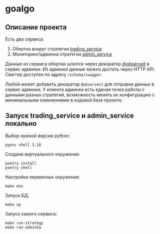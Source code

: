 # goalgo

## Описание проекта

Есть два сервиса:

1. Обертка вокруг стратегии [trading_service](https://github.com/cut4cut/goalgo/tree/main/trading_service)
2. Мониторинг/админка стратегии [admin_service](https://github.com/cut4cut/goalgo/tree/main/admin_service)

Данные из сервиса обертки шлются через декоратор [@observeit](https://github.com/cut4cut/goalgo/blob/main/trading_service/pkg/observer.py#L39) в сервис админки. Из админки данные можно достать через HTTP API. Сваггер доступен по адресу `/schema/swagger`.

Любой может добавить декоратор `@observeit` для отправки данных в сервиc админки. У клиента админки есть единая точка работы с данными разных стратегий, вохможность менять их конфигурацию с минимальными изминениями в кодовой базе проекте.

## Запуск trading_service и admin_service локально

Выбор нужной версии python:
```shell
pyenv shell 3.10
```
Создане виртуального окружения:
```shell
poetry install
poetry shell
```
Настройка перменных окружения:
```shell
make env
```
Запуск БД;
```shell
make up
```
Запуск самого сервиса:
```shell
make run-strategy
make run-adminka
```